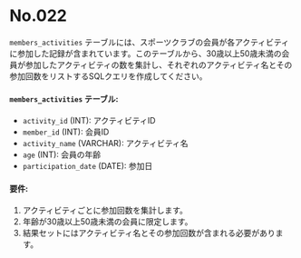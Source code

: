 # No.022

`members_activities` テーブルには、スポーツクラブの会員が各アクティビティに参加した記録が含まれています。このテーブルから、30歳以上50歳未満の会員が参加したアクティビティの数を集計し、それぞれのアクティビティ名とその参加回数をリストするSQLクエリを作成してください。

#### `members_activities` テーブル:

- `activity_id` (INT): アクティビティID
- `member_id` (INT): 会員ID
- `activity_name` (VARCHAR): アクティビティ名
- `age` (INT): 会員の年齢
- `participation_date` (DATE): 参加日

#### 要件:

1. アクティビティごとに参加回数を集計します。
2. 年齢が30歳以上50歳未満の会員に限定します。
3. 結果セットにはアクティビティ名とその参加回数が含まれる必要があります。
